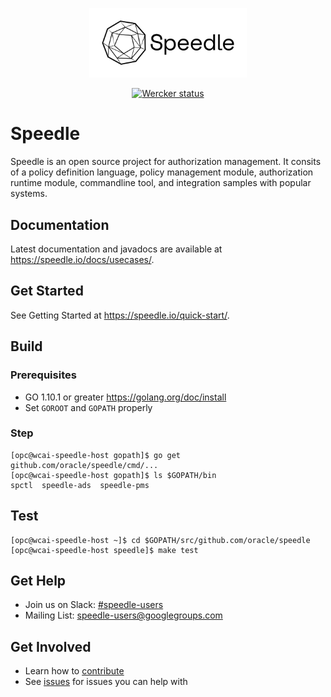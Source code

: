 <p align="center">
    <img src="/docs/images/Speedle_logo_b.svg" height="50%" width="50%" class="center"/>
</p>
<p align="center">
    <a href="https://app.wercker.com/project/byKey/07abf3ef318b376c1171c95346333083">
    <img alt="Wercker status" src="https://app.wercker.com/status/07abf3ef318b376c1171c95346333083/s/master">
    </a>
</p>

# Speedle

Speedle is an open source project for authorization management. It consits of a policy definition language, policy management module, authorization runtime module, commandline tool, and integration samples with popular systems.

## Documentation

Latest documentation and javadocs are available at <https://speedle.io/docs/usecases/>.

## Get Started

See Getting Started at <https://speedle.io/quick-start/>.

## Build

### Prerequisites

-   GO 1.10.1 or greater <https://golang.org/doc/install>
-   Set `GOROOT` and `GOPATH` properly

### Step

```
[opc@wcai-speedle-host gopath]$ go get github.com/oracle/speedle/cmd/...
[opc@wcai-speedle-host gopath]$ ls $GOPATH/bin
spctl  speedle-ads  speedle-pms
```

## Test

```
[opc@wcai-speedle-host ~]$ cd $GOPATH/src/github.com/oracle/speedle
[opc@wcai-speedle-host speedle]$ make test
```

## Get Help

-   Join us on Slack: [#speedle-users](https://join.slack.com/t/speedleproject/shared_invite/enQtNTUzODM3NDY0ODE2LTg0ODc0NzQ1MjVmM2NiODVmMThkMmVjNmMyODA0ZWJjZjQ3NDc2MjdlMzliN2U4MDRkZjhlYzYzMDEyZTgxMGQ)
-   Mailing List: speedle-users@googlegroups.com

## Get Involved

-   Learn how to [contribute](CONTRIBUTING.md)
-   See [issues](https://github.com/oracle/speedle/issues) for issues you can help with
